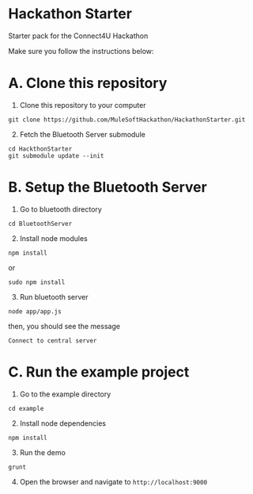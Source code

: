 Hackathon Starter
================

Starter pack for the Connect4U Hackathon

Make sure you follow the instructions below:

A. Clone this repository
=======================

1. Clone this repository to your computer
```
git clone https://github.com/MuleSoftHackathon/HackathonStarter.git
```

2. Fetch the Bluetooth Server submodule
```
cd HackthonStarter
git submodule update --init
```

B. Setup the Bluetooth Server
==================================

1. Go to bluetooth directory
  ```
  cd BluetoothServer
  ```

2. Install node modules
  ```
  npm install
  ```
  or
  ```
  sudo npm install
  ```

3. Run bluetooth server
  ```
  node app/app.js
  ```
  then, you should see the message
  ```
  Connect to central server
  ```

C. Run the example project
====================

1. Go to the example directory
```
cd example
```

2. Install node dependencies
```
npm install
```

3. Run the demo
```
grunt
```

4. Open the browser and navigate to `http://localhost:9000`
